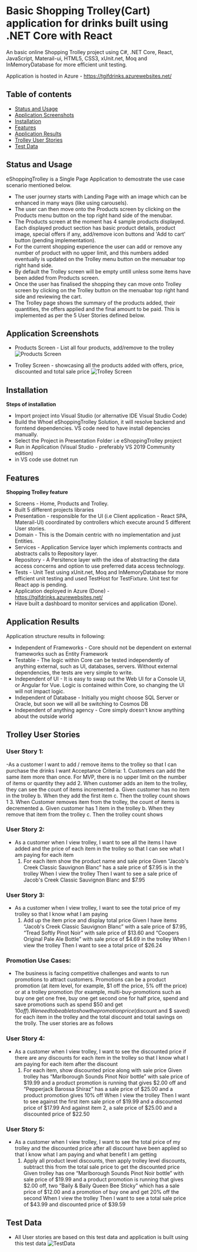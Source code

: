 ﻿# Basic Shopping Trolley(Cart) application for drinks built using .NET Core with React
An basic online Shopping Trolley project using C#, .NET Core, React, JavaScript, Materail-ui, HTML5, CSS3, xUnit.net, Moq and InMemoryDatabase for more efficient unit testing.

Application is hosted in Azure - https://tgifdrinks.azurewebsites.net/

## Table of contents
<!--ts-->
   * [Status and Usage](#status-and-usage)
   * [Application Screenshots](#application-screenshots)
   * [Installation](#installation)
   * [Features](#features)
   * [Application Results](#application-results)
   * [Trolley User Stories](#trolley-user-stories)
   * [Test Data](#test-data)
<!--te-->

## Status and Usage
eShoppingTrolley is a Single Page Application to demostrate the use case scenario mentioned below. 
- The user journey starts with Landing Page with an image which can be enhanced in many ways (like using carousels).
- The user can then move onto the Products screen by clicking on the Products menu button on the top right hand side of the menubar. 
- The Products screen at the moment has 4 sample products displayed. Each displayed product section has basic product details, product image, special offers if any, add/remove icon buttons and 'Add to cart' button (pending implementation).
- For the current shopping experience the user can add or remove any number of product with no upper limit, and this numbers added eventually is updated on the Trolley menu button on the menuabar top right hand side.
- By default the Trolley screen will be empty untill unless some items have been added from Products screen.
- Once the user has finalised the shopping they can move onto Trolley screen by clicking on the Trolley button on the menuabar top right hand side and reviewing the cart. 
- The Trolley page shows the summary of the products added, their quantities, the offers applied and the final amount to be paid. This is implemented as per the 5 User Stories defined below.


## Application Screenshots
- Products Screen - List all four products, add/remove to the trolley
![Products Screen](https://github.com/jiteshkaranjkar/eShoppingTrolley/blob/master/ProductsScreen.png)

- Trolley Screen - showcasing all the products added with offers, price, discounted and total sale price
![Trolley Screen](https://github.com/jiteshkaranjkar/eShoppingTrolley/blob/master/TrolleyScreen.png)

## Installation
**Steps of installation**
- Import project into Visual Studio (or alternative IDE Visual Studio Code)
- Build the Whoel eShoppingTrolley Solution, it will resolve backend and forntend dependencies. VS code need to have install depencies manually.
- Select the Project in Presentation Folder i.e eShoppingTrolley project 
- Run in Application (Visual Studio - preferably VS 2019 Community edition)
- in VS code use dotnet run


## Features
**Shopping Trolley feature**
- Screens - Home, Products and Trolley.
- Built 5 different projects libraries
- Presentation - responsible for the UI (i.e Client application - React SPA, Materail-UI) coordinated by controllers which execute around 5 different User stories.
- Domain - This is the Domain centric with no implementation and just Entities.
- Services - Application Service layer which implements contracts and abstracts calls to Repository layer.
- Repository - A Persitence layer with the idea of abstracting the data access concerns and option to use preferred data access technology. 
- Tests - Unit Test using xUnit.net, Moq and InMemoryDatabase for more efficient unit testing and used TestHost for TestFixture. Unit test for React app is pending.
- Application deployed in Azure (Done) - https://tgifdrinks.azurewebsites.net/
- Have built a dashboard to monitor services and application (Done).

## Application Results
Application structure results in following:
- Independent of Frameworks - Core should not be dependent on external frameworks such as Entity Framework
- Testable - The logic within Core can be tested independently of anything external, such as UI, databases, servers. Without external dependencies, the tests are very simple to write.
- Independent of UI - It is easy to swap out the Web UI for a Console UI, or Angular for Vue. Logic is contained within Core, so changing the UI will not impact logic.
- Independent of Database - Initially you might choose SQL Server or Oracle, but soon we will all be switching to Cosmos DB
- Independent of anything agency - Core simply doesn't know anything about the outside world

## Trolley User Stories
### User Story 1:
-As a customer I want to add / remove items to the trolley so that I can purchase the drinks I want
	Acceptance Criteria:
	1. Customers can add the same item more than once. For MVP, there is no upper limit	on the number of items or quantity they add
	2. When customer adds an item to the trolley, they can see the count of items	incremented
		a. Given customer has no item in the trolley
		b. When they add the first item
		c. Then the trolley count shows 1
	3. When Customer removes item from the trolley, the count of items is decremented
		a. Given customer has 1 item in the trolley
		b. When they remove that item from the trolley
		c. Then the trolley count shows

### User Story 2:
- As a customer when I view trolley, I want to see all the items I have added and the price of each item in the trolley so that I can see what I am paying for each item
	1. For each item show the product name and sale price
		Given “Jacob's Creek Classic Sauvignon Blanc” has a sale price of $7.95 is in the trolley
		When I view the trolley
		Then I want to see a sale price of Jacob's Creek Classic Sauvignon Blanc and $7.95

### User Story 3:
- As a customer when I view trolley, I want to see the total price of my trolley so that I know what I am paying
	1. Add up the item price and display total price
	Given I have items “Jacob's Creek Classic Sauvignon Blanc” with a sale price of $7.95, “Tread Softly Pinot Noir” with sale price of $13.60 and “Coopers Original Pale Ale Bottle” with sale price of $4.69 in the trolley
	When I view the trolley
	Then I want to see a total price of $26.24

### Promotion Use Cases:
- The business is facing competitive challenges and wants to run promotions to attract customers. Promotions can be a product promotion (at item level, for example, $1 off the price, 5% off the price) or at a trolley promotion (for example, multi-buy-promotions such as buy one get one free, buy one get second one for half price, spend and save promotions such as spend $50 and get $10 off). We need to be able to show the promotion price ($discount and $ saved) for each item in the trolley and the total discount and total savings on the trolly. The user stories are as follows

### User Story 4:
- As a customer when I view trolley, I want to see the discounted price if there are any discounts for each item in the trolley so that I know what I am paying for each item after the discount
	1. For each item, show discounted price along with sale price
		Given trolley has “Marlborough Sounds Pinot Noir bottle” with sale price of $19.99 and a product promotion is running that gives $2.00 off and “Pepperjack Barossa Shiraz” has a sale price of $25.00 and a product promotion gives 10% off
		When I view the trolley
		Then I want to see against the first item sale price of $19.99 and a discounted price of $17.99
		And against item 2, a sale price of $25.00 and a discounted price of $22.50

### User Story 5:
- As a customer when I view trolley, I want to see the total price of my trolley and the discounted price after all discount have been applied so that I know what I am paying and what benefit I am getting
	1. Apply all product level discounts, then apply trolley level discounts, subtract this from the total sale price to get the discounted price
		Given trolley has one “Marlborough Sounds Pinot Noir bottle” with sale price of $19.99 and a product promotion is running that gives $2.00 off, two “Baily & Baily Queen Bee Sticky” which has a sale price of $12.00 and a promotion of buy one and get 20% off the second
		When I view the trolley
		Then I want to see a total sale price of $43.99 and discounted price of $39.59

## Test Data
- All User stories are based on this test data and application is built using this test data
![TestData](https://github.com/jiteshkaranjkar/eShoppingTrolley/blob/master/TestData.png)
		     
